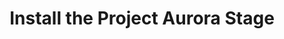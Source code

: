 ---
title: Install the Project Aurora Stage
manualLinkRelRef: "armory-deployments-for-spinnaker.md"
description: >
  The Project Aurora Stage gives you the ability to perform canary deployments for Kubernetes applications using a single stage in Armory Enterprise (Spinnaker™).
---